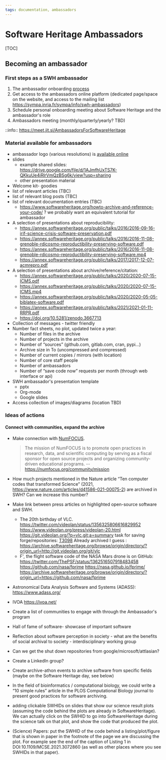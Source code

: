 ```yaml
---
tags: documentation, ambassadors
---
```

 
# Software Heritage Ambassadors 

[TOC]

## Becoming an ambassador

### First steps as a SWH ambassador
1. The ambassador onboarding [process](https://wiki.softwareheritage.org/wiki/Ambassadors_onboarding)
2. Get access to the ambassadors online platform (dedicated page/space on the website, and access to the mailing list https://sympa.inria.fr/sympa/info/swh-ambassadors)
3. Schedule personal onboarding meeting about Software Heritage and the ambassador's role
4. Ambassadors meeting (monthly/quarterly/yearly? TBD)

::info:: https://meet.jit.si/AmbassadorsForSoftwareHeritage

### Material available for ambassadors
- ambassador logo (various resolutions) is [available online](https://annex.softwareheritage.org/public/logo/ambassadors/)
- slides
    - example shared slides: https://drive.google.com/file/d/1AJmfhUxTS7K-QKkuUe4iRlrVmQzBSg6k/view?usp=sharing
    - other presentation material
- Welcome kit- goodies
- list of relevant articles (TBC)
- list of relevant blog posts (TBC)
- list of relevant documentation entries (TBC)
  - https://www.softwareheritage.org/howto-archive-and-reference-your-code/ ? we probably want an equivalent tutorial for ambassador
- A selection of presentations about reproducibility:
    * https://annex.softwareheritage.org/public/talks/2016/2016-09-16-irif-science-crisis-software-preservation.pdf
    * https://annex.softwareheritage.org/public/talks/2016/2016-11-08-grenoble-rdicosmo-reproductibility-preserving-software.pdf
    * https://annex.softwareheritage.org/public/talks/2016/2016-11-08-grenoble-rdicosmo-reproductibility-preserving-software.mp4
    * https://annex.softwareheritage.org/public/talks/2017/2017-12-07-acmrepro.pdf
- A selection of presentations about archive/reference/citation:
    * https://annex.softwareheritage.org/public/talks/2020/2020-07-15-ICMS.pdf
    * https://annex.softwareheritage.org/public/talks/2020/2020-07-15-ICMS.mp4
    * https://annex.softwareheritage.org/public/talks/2020/2020-05-05-biblatex-software.pdf
    * https://annex.softwareheritage.org/public/talks/2021/2021-01-11-RRPR.pdf
    * https://doi.org/10.5281/zenodo.3667713
- Collection of messages - twitter friendly  
- Number fact sheets, no plot, updated twice a year: 
    - Number of files in the archive
    - Number of projects in the archive
    - Number of “sources” (github.com, gitlab.com, cran, pypi…)
    - Archive size in To (uncompressed and compressed)
    - Number of current copies / mirrors (with location)
    - Number of core staff people
    - Number of ambassadors
    - Number of “save code now” requests per month (through web interface or api)
- SWH ambassador's presentation template
  - pptx 
  - Org-mode
  - Google slides
- Access collection of images/diagrams (location TBD)

### Ideas of actions
#### Connect with communities, expand the archive
- Make connection with [NumFOCUS](https://numfocus.org/).
    >The mission of NumFOCUS is to promote open practices in research, data, and scientific computing by serving as a fiscal sponsor for open source projects and organizing community-driven educational programs.
    >-- https://numfocus.org/community/mission
- How much projects mentioned in the Nature article “Ten computer codes that transformed Science” (2021, https://www.nature.com/articles/d41586-021-00075-2) are archived in SWH? Can we increase this number?
- Make link between press articles on highlighted open-source software and SWH. 
    - The 20th birthday of VLC.
    https://twitter.com/videolan/status/1356325806616829952
    https://www.videolan.org/press/videolan-20.html 
    https://git.videolan.org/?p=vlc.git;a=summary
    task for saving forge/repositories: [T3098](https://forge.softwareheritage.org/T3098)
    Already archived I guess : https://archive.softwareheritage.org/browse/origin/directory/?origin_url=http://git.videolan.org/git/vlc
    - F', the flight software code of the NASA Mars drone is on GitHub:
    https://twitter.com/ThePSF/status/1362516507918483458
    https://github.com/nasa/fprime
    https://nasa.github.io/fprime/
    https://archive.softwareheritage.org/browse/origin/directory/?origin_url=https://github.com/nasa/fprime
   
- Astronomical Data Analysis Software and Systems (ADASS): https://www.adass.org/
- IVOA https://ivoa.net/
- Create a list of communities to engage with through the Ambassador's program
- Hall of fame of software- showcase of important software
- Reflection about software perception in society - what are the benefits of social archival to society - interdisciplinary working group
- Can we get the shut down repositories from google/microsoft/attlasian?
- Create a LinkedIn group?
- Create archive-athon events to archive software from specific fields (maybe on the Software Heritage day, see below)
- In the field of bioinformatics / computational biology, we could write a “10 simple rules” article in the PLOS Computational Biology journal to present good practices for software archiving.
- adding clickable SWHIDs on slides that show our science result plots (assuming the code behind the plots are already in SoftwareHeritage). We can actually click on the SWHID to go into SoftwareHeritage during the science talk on that plot, and show the code that produced the plot. 
- (Science) Papers: put the SWHID of the code behind a listing/plot/figure that is shown in paper in the footnote of the page we are discussing the plot. For example see the end of the caption of Listing 1 in DOI:10.1109/MCSE.2021.3072860 (as well as other places where you see SWHIDs in that paper).
